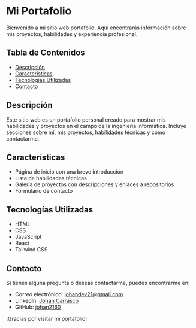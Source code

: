 # Mi Portafolio

Bienvenido a mi sitio web portafolio. Aquí encontrarás información sobre mis proyectos, habilidades y experiencia profesional.

## Tabla de Contenidos
- [Descripción](#descripción)
- [Características](#características)
- [Tecnologías Utilizadas](#tecnologías-utilizadas)
- [Contacto](#contacto)

## Descripción
Este sitio web es un portafolio personal creado para mostrar mis habilidades y proyectos en el campo de la ingeniería informática. Incluye secciones sobre mí, mis proyectos, habilidades técnicas y cómo contactarme.

## Características
- Página de inicio con una breve introducción
- Lista de habilidades técnicas
- Galería de proyectos con descripciones y enlaces a repositorios
- Formulario de contacto

## Tecnologías Utilizadas
- HTML
- CSS
- JavaScript
- React
- Tailwind CSS

## Contacto
Si tienes alguna pregunta o deseas contactarme, puedes encontrarme en:

- Correo electrónico: [johandev21@gmail.com](mailto:johandev21@gmail.com)
- LinkedIn: [Johan Carrasco](https://www.linkedin.com/in/johan-carrasco-493a85319/)
- GitHub: [johan2160](https://github.com/johan2160)

¡Gracias por visitar mi portafolio!
